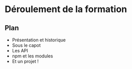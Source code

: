 # Déroulement de la formation

## Plan

* Présentation et historique
* Sous le capot
* Les API
* npm et les modules
* Et un projet !